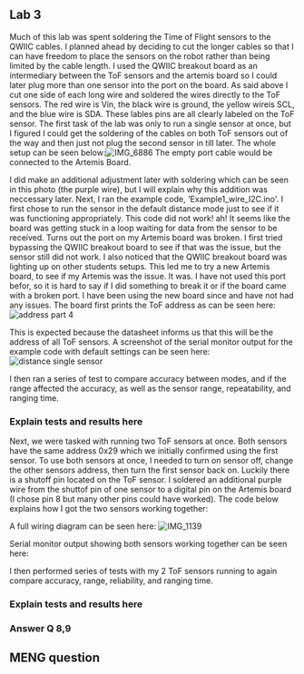 ## Lab 3

Much of this lab was spent soldering the Time of Flight sensors to the QWIIC cables. I planned ahead by deciding to cut the longer cables so that I can have freedom to place the sensors on the robot rather than being limited by the cable length.
I used the QWIIC breakout board as an intermediary between the ToF sensors and the artemis board so I could later plug more than one sensor into the port on the board. 
As said above I cut one side of each long wire and soldered the wires directly to the ToF sensors. The red wire is Vin, the black wire is ground, the yellow wireis SCL, and the blue wire is SDA. These lables pins are all clearly labeled on the ToF sensor. The first task of the lab was only to run a single sensor at once, but I figured I could get the soldering of the cables on both ToF sensors out of the way and then just not plug the second sensor in till later. The whole setup can be seen below:![IMG_6886](https://user-images.githubusercontent.com/89661904/218805187-22d05471-366b-4259-9303-11c7b512d9da.jpg)
The empty port cable would be connected to the Artemis Board.

I did make an additional adjustment later with soldering which can be seen in this photo (the purple wire), but I will explain why this addition was neccessary later.
Next, I ran the example code, 'Example1_wire_I2C.ino'. I first chose to run the sensor in the default distance mode just to see if it was functioning appropriately. This code did not work! ah! It seems like the board was getting stuck in a loop waiting for data from the sensor to be received. Turns out the port on my Artemis board was broken. I first tried bypassing the QWIIC breakout board to see if that was the issue, but the sensor still did not work. I also noticed that the QWIIC breakout board was lighting up on other students setups. This led me to try a new Artemis board, to see if my Artemis was the issue. It was. I have not used this port befor, so it is hard to say if I did something to break it or if the board came with a broken port. I have been using the new board since and have not had any issues. The board first prints the ToF address as can be seen here:
![address  part 4](https://user-images.githubusercontent.com/89661904/218786842-7ea15503-3885-434f-b466-5787fa763b3a.PNG)

This is expected because the datasheet informs us that this will be the address of all ToF sensors.
A screenshot of the serial monitor output for the example code with default settings can be seen here:
![distance single sensor](https://user-images.githubusercontent.com/89661904/218786884-452cff1c-7ee1-48d0-ab66-1bc572e2ce4d.PNG)

I then ran a series of test to compare accuracy between modes,  and if the range affected the accuracy, as well as the sensor range, repeatability, and ranging time.

### Explain tests and results here

Next, we were tasked with running two ToF sensors at once. Both sensors have the same address 0x29 which we initially confirmed using the first sensor. To use both sensors at once, I needed to turn on sensor off, change the other sensors address, then turn the first sensor back on. Luckily there is a shutoff pin located on the ToF sensor. I soldered an additional purple wire from the shuttof pin of one sensor to a digital pin on the Artemis board (I chose pin 8 but many other pins could have worked). The code below explains how I got the two sensors working together:

A full wiring diagram can be seen here:
![IMG_1139](https://user-images.githubusercontent.com/89661904/218803154-35f3a3cb-eb44-4b38-bf9d-a26b6b3d0dfe.jpg)

Serial monitor output showing both sensors working together can be seen here:


I then performed series of tests with my 2 ToF sensors running to again compare accuracy, range, reliability, and ranging time.

### Explain tests and results here

### Answer Q 8,9 

## MENG question



